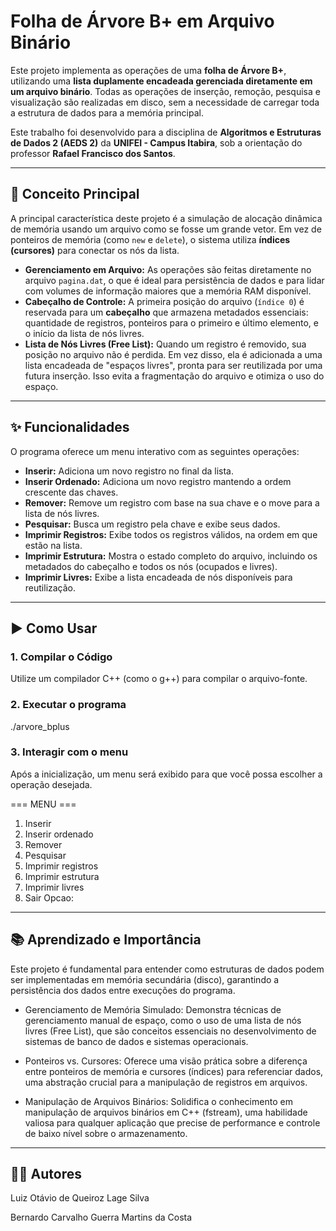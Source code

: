 # Folha de Árvore B+ em Arquivo Binário

Este projeto implementa as operações de uma **folha de Árvore B+**, utilizando uma **lista duplamente encadeada gerenciada diretamente em um arquivo binário**. Todas as operações de inserção, remoção, pesquisa e visualização são realizadas em disco, sem a necessidade de carregar toda a estrutura de dados para a memória principal.

Este trabalho foi desenvolvido para a disciplina de **Algoritmos e Estruturas de Dados 2 (AEDS 2)** da **UNIFEI - Campus Itabira**, sob a orientação do professor **Rafael Francisco dos Santos**.

---

## 🧠 Conceito Principal

A principal característica deste projeto é a simulação de alocação dinâmica de memória usando um arquivo como se fosse um grande vetor. Em vez de ponteiros de memória (como `new` e `delete`), o sistema utiliza **índices (cursores)** para conectar os nós da lista.

-   **Gerenciamento em Arquivo:** As operações são feitas diretamente no arquivo `pagina.dat`, o que é ideal para persistência de dados e para lidar com volumes de informação maiores que a memória RAM disponível.
-   **Cabeçalho de Controle:** A primeira posição do arquivo (`índice 0`) é reservada para um **cabeçalho** que armazena metadados essenciais: quantidade de registros, ponteiros para o primeiro e último elemento, e o início da lista de nós livres.
-   **Lista de Nós Livres (Free List):** Quando um registro é removido, sua posição no arquivo não é perdida. Em vez disso, ela é adicionada a uma lista encadeada de "espaços livres", pronta para ser reutilizada por uma futura inserção. Isso evita a fragmentação do arquivo e otimiza o uso do espaço.

---

## ✨ Funcionalidades

O programa oferece um menu interativo com as seguintes operações:

-   **Inserir:** Adiciona um novo registro no final da lista.
-   **Inserir Ordenado:** Adiciona um novo registro mantendo a ordem crescente das chaves.
-   **Remover:** Remove um registro com base na sua chave e o move para a lista de nós livres.
-   **Pesquisar:** Busca um registro pela chave e exibe seus dados.
-   **Imprimir Registros:** Exibe todos os registros válidos, na ordem em que estão na lista.
-   **Imprimir Estrutura:** Mostra o estado completo do arquivo, incluindo os metadados do cabeçalho e todos os nós (ocupados e livres).
-   **Imprimir Livres:** Exibe a lista encadeada de nós disponíveis para reutilização.

---

## ▶️ Como Usar

### 1. Compilar o Código
Utilize um compilador C++ (como o g++) para compilar o arquivo-fonte.
### 2. Executar o programa
./arvore_bplus
### 3. Interagir com o menu
Após a inicialização, um menu será exibido para que você possa escolher a operação desejada.

=== MENU ===
1. Inserir
2. Inserir ordenado
3. Remover
4. Pesquisar
5. Imprimir registros
6. Imprimir estrutura
7. Imprimir livres
0. Sair
Opcao:

---

## 📚 Aprendizado e Importância
Este projeto é fundamental para entender como estruturas de dados podem ser implementadas em memória secundária (disco), garantindo a persistência dos dados entre execuções do programa.

 - Gerenciamento de Memória Simulado: Demonstra técnicas de gerenciamento manual de espaço, como o uso de uma lista de nós livres (Free List), que são conceitos essenciais no desenvolvimento de sistemas de banco de dados e sistemas operacionais.

 - Ponteiros vs. Cursores: Oferece uma visão prática sobre a diferença entre ponteiros de memória e cursores (índices) para referenciar dados, uma abstração crucial para a manipulação de registros em arquivos.

 - Manipulação de Arquivos Binários: Solidifica o conhecimento em manipulação de arquivos binários em C++ (fstream), uma habilidade valiosa para qualquer aplicação que precise de performance e controle de baixo nível sobre o armazenamento.

---

## 👨‍💻 Autores
Luiz Otávio de Queiroz Lage Silva

Bernardo Carvalho Guerra Martins da Costa
